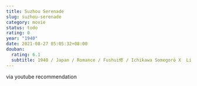 ```yaml
---
title: Suzhou Serenade
slug: suzhou-serenade
category: movie
status: todo
rating: 0
year: "1940"
date: 2021-08-27 05:05:32+08:00
douban:
  rating: 6.1
  subtitle: 1940 / Japan / Romance / Fushui修 / Ichikawa Somegorō X  Li Xianglan
---
```


via youtube recommendation
